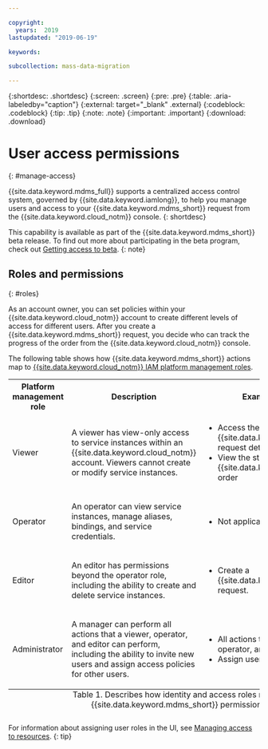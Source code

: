 ```yaml
---

copyright:
  years:  2019
lastupdated: "2019-06-19"

keywords:

subcollection: mass-data-migration

---
```


{:shortdesc: .shortdesc}
{:screen: .screen}
{:pre: .pre}
{:table: .aria-labeledby="caption"}
{:external: target="_blank" .external}
{:codeblock: .codeblock}
{:tip: .tip}
{:note: .note}
{:important: .important}
{:download: .download}

# User access permissions
{: #manage-access}

{{site.data.keyword.mdms_full}} supports a centralized access control system, governed by {{site.data.keyword.iamlong}}, to help you manage users and access to your {{site.data.keyword.mdms_short}} request from the {{site.data.keyword.cloud_notm}} console.
{: shortdesc}

This capability is available as part of the {{site.data.keyword.mdms_short}} beta release. To find out more about participating in the beta program, check out [Getting access to beta](/docs/infrastructure/mass-data-migration?topic=mass-data-migration-releases#beta).
{: note}

## Roles and permissions
{: #roles}

As an account owner, you can set policies within your {{site.data.keyword.cloud_notm}} account to create different levels of access for different users. After you create a {{site.data.keyword.mdms_short}} request, you decide who can track the progress of the order from the {{site.data.keyword.cloud_notm}} console.

The following table shows how {{site.data.keyword.mdms_short}} actions map to [{{site.data.keyword.cloud_notm}} IAM platform management roles](/docs/iam?topic=iam-userroles#iamusermanrol). 

<table>
  <col width="20%">
  <col width="40%">
  <col width="40%">
  <tr>
    <th>Platform management role</th>
    <th>Description</th>
    <th>Example actions</th>
  </tr>
  <tr>
    <td><p>Viewer</p></td>
    <td><p>A viewer has view-only access to service instances within an {{site.data.keyword.cloud_notm}} account. Viewers cannot create or modify service instances.</p></td>
    <td>
      <p>
        <ul>
          <li>Access the {{site.data.keyword.mdms_short}} request details page</li>
          <li>View the status of a {{site.data.keyword.mdms_short}} order</li>
        </ul>
      </p>
    </td>
  </tr>
  <tr>
    <td><p>Operator</p></td>
    <td><p>An operator can view service instances, manage aliases, bindings, and service credentials.</p></td>
    <td>
      <p>
        <ul>
          <li>Not applicable</li>
        </ul>
      </p>
    </td>
  </tr>
  <tr>
    <td><p>Editor</p></td>
    <td><p>An editor has permissions beyond the operator role, including the ability to create and delete service instances.</p></td>
    <td>
      <p>
        <ul>
          <li>Create a {{site.data.keyword.mdms_short}} request.</li>
        </ul>
      </p>
    </td>
  </tr>
  <tr>
    <td><p>Administrator</p></td>
    <td><p>A manager can perform all actions that a viewer, operator, and editor can perform, including the ability to invite new users and assign access policies for other users.</p></td>
    <td>
      <p>
        <ul>
          <li>All actions that a viewer, operator, and editor can perform</li>
          <li>Assign user access policies</li>
        </ul>
      </p>
    </td>
  </tr>
  <caption style="caption-side:bottom;">Table 1. Describes how identity and access roles map to {{site.data.keyword.mdms_short}} permissions</caption>
</table>

For information about assigning user roles in the UI, see [Managing access to resources](/docs/iam?topic=iam-iammanidaccser#iammanidaccser).
{: tip}



